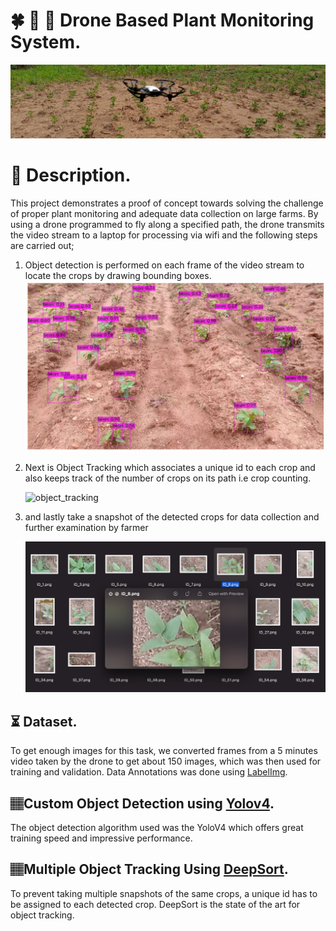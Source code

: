 # :four_leaf_clover: :herb: :seedling: Drone Based Plant Monitoring System.

![Header](images/header_github.png)

# :memo: Description.

This project demonstrates a proof of concept towards solving the challenge of proper plant monitoring and adequate data collection on large farms. By using a drone programmed to fly along a specified path, the drone transmits the video stream to a laptop for processing via wifi and the following steps are carried out;

1. Object detection is performed on each frame of the video stream to locate the crops by drawing bounding boxes.
   ![object_detection](images/detection.png)
2. Next is Object Tracking which associates a unique id to each crop and also keeps track of the number of crops on its path i.e crop counting.

   ![object_tracking](images/tracking.png)

3. and lastly take a snapshot of the detected crops for data collection and further examination by farmer

   ![snapshot](images/snapshot.png)

## ⏳ Dataset.

To get enough images for this task, we converted frames from a 5 minutes video taken by the drone to get about 150 images, which was then used for training and validation.
Data Annotations was done using [LabelImg](https://github.com/tzutalin/labelImg).

## 🏽‍Custom Object Detection using [Yolov4](https://github.com/pjreddie/darknet).

The object detection algorithm used was the YoloV4 which offers great training speed and impressive performance.

## 🏽‍Multiple Object Tracking Using [DeepSort](https://github.com/nwojke/deep_sort).

To prevent taking multiple snapshots of the same crops, a unique id has to be assigned to each detected crop. DeepSort is the state of the art for object tracking.

